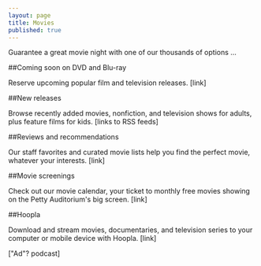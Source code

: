 ```yaml
---
layout: page
title: Movies
published: true
---
```


Guarantee a great movie night with one of our thousands of options ...

##Coming soon on DVD and Blu-ray

Reserve upcoming popular film and television releases. [link]

##New releases

Browse recently added movies, nonfiction, and television shows for adults, plus feature films for kids. [links to RSS feeds]

##Reviews and recommendations

Our staff favorites and curated movie lists help you find the perfect movie, whatever your interests. [link]

##Movie screenings

Check out our movie calendar, your ticket to monthly free movies showing on the Petty Auditorium's big screen. [link]

##Hoopla

Download and stream movies, documentaries, and television series to your computer or mobile device with Hoopla. [link]

["Ad"? podcast]